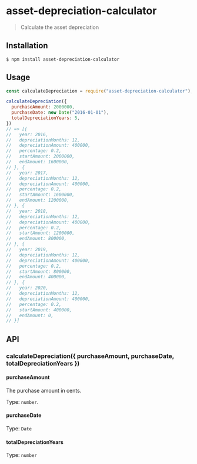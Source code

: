 # asset-depreciation-calculator

> Calculate the asset depreciation

## Installation

```console
$ npm install asset-depreciation-calculator
```

## Usage

```js
const calculateDepreciation = require("asset-depreciation-calculator");

calculateDepreciation({
  purchaseAmount: 2000000,
  purchaseDate: new Date("2016-01-01"),
  totalDepreciationYears: 5,
})
// => [{
//   year: 2016,
//   depreciationMonths: 12,
//   depreciationAmount: 400000,
//   percentage: 0.2,
//   startAmount: 2000000,
//   endAmount: 1600000,
// }, {
//   year: 2017,
//   depreciationMonths: 12,
//   depreciationAmount: 400000,
//   percentage: 0.2,
//   startAmount: 1600000,
//   endAmount: 1200000,
// }, {
//   year: 2018,
//   depreciationMonths: 12,
//   depreciationAmount: 400000,
//   percentage: 0.2,
//   startAmount: 1200000,
//   endAmount: 800000,
// }, {
//   year: 2019,
//   depreciationMonths: 12,
//   depreciationAmount: 400000,
//   percentage: 0.2,
//   startAmount: 800000,
//   endAmount: 400000,
// }, {
//   year: 2020,
//   depreciationMonths: 12,
//   depreciationAmount: 400000,
//   percentage: 0.2,
//   startAmount: 400000,
//   endAmount: 0,
// }]
```

## API

### calculateDepreciation({ purchaseAmount, purchaseDate, totalDepreciationYears })

#### purchaseAmount

The purchase amount in cents.

Type: `number`.

#### purchaseDate

Type: `Date`

#### totalDepreciationYears

Type: `number`
